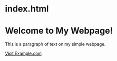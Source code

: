 # index.html
<!DOCTYPE html> 
<html> 
  <head> 
    <title>My Simple Webpage</title>
  </head>
  <body> 
    <h1>Welcome to My Webpage!</h1> 
    <p>This is a paragraph of text on my simple webpage.</p>
    <a href="https://www.example.com">Visit Example.com</a> 
  </body> 
</html>
